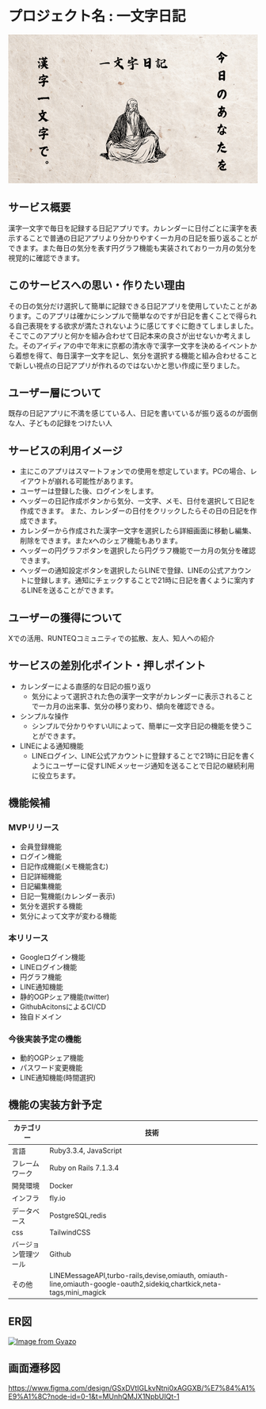 # プロジェクト名 : 一文字日記
<img src="app/assets/images/default_ogp.png" alt="OGP画像" height="300" width="550">

## サービス概要
漢字一文字で毎日を記録する日記アプリです。カレンダーに日付ごとに漢字を表示することで普通の日記アプリより分かりやすく一カ月の日記を振り返ることができます。また毎日の気分を表す円グラフ機能も実装されており一カ月の気分を視覚的に確認できます。

## このサービスへの思い・作りたい理由
その日の気分だけ選択して簡単に記録できる日記アプリを使用していたことがあります。このアプリは確かにシンプルで簡単なのですが日記を書くことで得られる自己表現をする欲求が満たされないように感じてすぐに飽きてしましました。そこでこのアプリと何かを組み合わせて日記本来の良さが出せないか考えました。そのアイディアの中で年末に京都の清水寺で漢字一文字を決めるイベントから着想を得て、毎日漢字一文字を記し、気分を選択する機能と組み合わせることで新しい視点の日記アプリが作れるのではないかと思い作成に至りました。

## ユーザー層について
既存の日記アプリに不満を感じている人、日記を書いているが振り返るのが面倒な人、子どもの記録をつけたい人

## サービスの利用イメージ
* 主にこのアプリはスマートフォンでの使用を想定しています。PCの場合、レイアウトが崩れる可能性があります。
* ユーザーは登録した後、ログインをします。
* ヘッダーの日記作成ボタンから気分、一文字、メモ、日付を選択して日記を作成できます。
また、カレンダーの日付をクリックしたらその日の日記を作成できます。
* カレンダーから作成された漢字一文字を選択したら詳細画面に移動し編集、削除をできます。またxへのシェア機能もあります。
* ヘッダーの円グラフボタンを選択したら円グラフ機能で一カ月の気分を確認できます。
* ヘッダーの通知設定ボタンを選択したらLINEで登録、LINEの公式アカウントに登録します。通知にチェックすることで21時に日記を書くように案内するLINEを送ることができます。

## ユーザーの獲得について
Xでの活用、RUNTEQコミュニティでの拡散、友人、知人への紹介

## サービスの差別化ポイント・押しポイント
- カレンダーによる直感的な日記の振り返り
  - 気分によって選択された色の漢字一文字がカレンダーに表示されることで一カ月の出来事、気分の移り変わり、傾向を確認できる。
- シンプルな操作
  - シンプルで分かりやすいUIによって、簡単に一文字日記の機能を使うことができます。
- LINEによる通知機能
  - LINEログイン、LINE公式アカウントに登録することで21時に日記を書くようにユーザーに促すLINEメッセージ通知を送ることで日記の継続利用に役立ちます。
 
## 機能候補
### MVPリリース
- 会員登録機能
- ログイン機能
- 日記作成機能(メモ機能含む)
- 日記詳細機能
- 日記編集機能
- 日記一覧機能(カレンダー表示)
- 気分を選択する機能
- 気分によって文字が変わる機能
### 本リリース
- Googleログイン機能
- LINEログイン機能
- 円グラフ機能
- LINE通知機能
- 静的OGPシェア機能(twitter)
- GithubAcitonsによるCI/CD
- 独自ドメイン
### 今後実装予定の機能
- 動的OGPシェア機能
- パスワード変更機能
- LINE通知機能(時間選択)
## 機能の実装方針予定

| カテゴリー | 技術 |
| ---- | ---- |
| 言語 | Ruby3.3.4, JavaScript |
| フレームワーク | Ruby on Rails 7.1.3.4　|
| 開発環境 | Docker |
| インフラ | fly.io |
| データベース | PostgreSQL,redis |
| css | TailwindCSS |
| バージョン管理ツール | Github |
| その他 | LINEMessageAPI,turbo-rails,devise,omiauth, omiauth-line,omiauth-google-oauth2,sidekiq,chartkick,neta-tags,mini_magick |

## ER図
[![Image from Gyazo](https://i.gyazo.com/72bcab2b4df4343b0abf78516ade925d.png)](https://gyazo.com/72bcab2b4df4343b0abf78516ade925d)
## 画面遷移図
https://www.figma.com/design/GSxDVtIGLkvNtni0xAGGXB/%E7%84%A1%E9%A1%8C?node-id=0-1&t=MUnhQMJX1NpbUIQt-1
